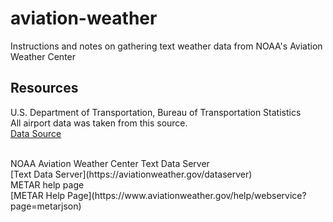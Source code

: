 # aviation-weather
Instructions and notes on gathering text weather data from NOAA's Aviation Weather Center

## Resources
U.S. Department of Transportation, Bureau of Transportation Statistics
<br>
All airport data was taken from this source.
<br>
[Data Source](https://data-usdot.opendata.arcgis.com/datasets/airports?orderBy=OBJECTID&orderByAsc=false)

<br>
NOAA Aviation Weather Center Text Data Server
<br>
[Text Data Server](https://aviationweather.gov/dataserver)
<br>
METAR help page
<br>
[METAR Help Page](https://www.aviationweather.gov/help/webservice?page=metarjson)

